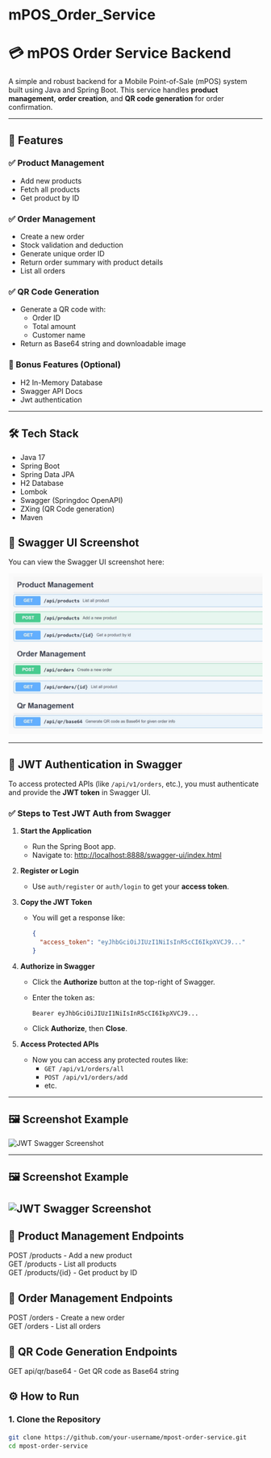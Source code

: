 # mPOS_Order_Service
# 💳 mPOS Order Service Backend

A simple and robust backend for a Mobile Point-of-Sale (mPOS) system built using Java and Spring Boot. This service handles **product management**, **order creation**, and **QR code generation** for order confirmation.

---

## 📌 Features

### ✅ Product Management
- Add new products
- Fetch all products
- Get product by ID

### ✅ Order Management
- Create a new order
- Stock validation and deduction
- Generate unique order ID
- Return order summary with product details
- List all orders

### ✅ QR Code Generation
- Generate a QR code with:
  - Order ID
  - Total amount
  - Customer name
- Return as Base64 string and downloadable image

### 🧪 Bonus Features (Optional)
- H2 In-Memory Database
- Swagger API Docs
- Jwt authentication

---

## 🛠 Tech Stack

- Java 17
- Spring Boot
- Spring Data JPA
- H2 Database
- Lombok
- Swagger (Springdoc OpenAPI)
- ZXing (QR Code generation)
- Maven


## 📸 Swagger UI Screenshot

You can view the Swagger UI screenshot here:

![Swagger UI Screenshot](images/Screenshot.jpg)

---

## 🔐 JWT Authentication in Swagger

To access protected APIs (like `/api/v1/orders`, etc.), you must authenticate and provide the **JWT token** in Swagger UI.

### ✅ Steps to Test JWT Auth from Swagger

1. **Start the Application**
   - Run the Spring Boot app.
   - Navigate to: [http://localhost:8888/swagger-ui/index.html](http://localhost:8888/swagger-ui/index.html)

2. **Register or Login**
   - Use `auth/register` or `auth/login` to get your **access token**.

3. **Copy the JWT Token**
   - You will get a response like:

     ```json
     {
       "access_token": "eyJhbGciOiJIUzI1NiIsInR5cCI6IkpXVCJ9..."
     }
     ```

4. **Authorize in Swagger**
   - Click the **Authorize** button at the top-right of Swagger.
   - Enter the token as:
     ```
     Bearer eyJhbGciOiJIUzI1NiIsInR5cCI6IkpXVCJ9...
     ```

   - Click **Authorize**, then **Close**.

5. **Access Protected APIs**
   - Now you can access any protected routes like:
     - `GET /api/v1/orders/all`
     - `POST /api/v1/orders/add`
     - etc.

---

## 🖼️ Screenshot Example

![JWT Swagger Screenshot](images/swagger-jwt-auth.png)

---

## 🖼️ Screenshot Example

![JWT Swagger Screenshot](screenshots/swagger-jwt-auth.png)
-----------------------------------
🔹 Product Management Endpoints
-------------------------------------
POST   /products           - Add a new product  
GET    /products           - List all products  
GET    /products/{id}      - Get product by ID  

🔹 Order Management Endpoints
-------------------------------------
POST   /orders             - Create a new order  
GET    /orders             - List all orders  

🔹 QR Code Generation Endpoints
-------------------------------------
GET    api/qr/base64         - Get QR code as Base64 string  

## ⚙️ How to Run

### 1. Clone the Repository
```bash
git clone https://github.com/your-username/mpost-order-service.git
cd mpost-order-service
